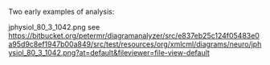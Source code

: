 Two early examples of analysis:

jphysiol_80_3_1042.png see https://bitbucket.org/petermr/diagramanalyzer/src/e837eb25c124f05483e0a95d9c8ef1947b00a849/src/test/resources/org/xmlcml/diagrams/neuro/jphysiol_80_3_1042.png?at=default&fileviewer=file-view-default 


